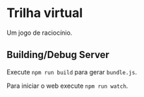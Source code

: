 # Trilha virtual

Um jogo de raciocínio.

## Building/Debug Server

Execute `npm run build` para gerar `bundle.js`.

Para iniciar o web execute `npm run watch`.
